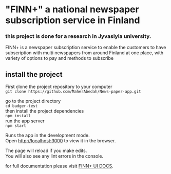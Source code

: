 
# "FINN+" a national newspaper subscription service in Finland

### this project is done for a research in Jyvaslyla university.
FINN+ is a newspaper subscription service to enable the customers to have subscription with multi newspapers from around Finland at one place, with variety of options to pay and methods to subscribe 

## install the project 

First clone the project repository to your computer <br>
 `git clone https://github.com/MaherAbedah/News-paper-app.git` 

go to the project directory <br>
 `cd badger-test` <br>
then install the project dependencies <br>
 `npm install` <br>
run the app server <br>
 `npm start` <br>

Runs the app in the development mode.<br>
Open [http://localhost:3000](http://localhost:3000) to view it in the browser.

The page will reload if you make edits.<br>
You will also see any lint errors in the console.


for full documentation please visit [FINN+ UI DOCS](https://finn-1.gitbook.io/finn-ui-docs/).
